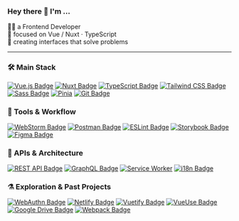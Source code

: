 ### Hey there 👋 I'm ...
🧑‍💻 a Frontend Developer\
🚀 focused on Vue / Nuxt · TypeScript\
🎯 creating interfaces that solve problems

---

### 🛠️ Main Stack
[![Vue.js Badge](https://img.shields.io/badge/Vue.js-4FC08D?logo=vuedotjs&logoColor=fff&style=for-the-badge)](https://vuejs.org/)
[![Nuxt Badge](https://img.shields.io/badge/Nuxt-00DC82?logo=nuxt&logoColor=fff&style=for-the-badge)](https://nuxt.com/)
[![TypeScript Badge](https://img.shields.io/badge/TypeScript-3178C6?logo=typescript&logoColor=fff&style=for-the-badge)](https://www.typescriptlang.org/)
[![Tailwind CSS Badge](https://img.shields.io/badge/Tailwind%20CSS-06B6D4?logo=tailwindcss&logoColor=fff&style=for-the-badge)](https://tailwindcss.com/)
[![Sass Badge](https://img.shields.io/badge/Sass-C69?logo=sass&logoColor=fff&style=for-the-badge)](https://sass-lang.com/)
[![Pinia](https://img.shields.io/badge/Pinia-yellow?style=for-the-badge&logo=pinia)](https://pinia.vuejs.org/)
[![Git Badge](https://img.shields.io/badge/Git-F05032?logo=git&logoColor=fff&style=for-the-badge)](https://git-scm.com/)



### 🧩 Tools & Workflow
[![WebStorm Badge](https://img.shields.io/badge/WebStorm-222?logo=webstorm&logoColor=fff&style=for-the-badge)](https://www.jetbrains.com/webstorm/)
[![Postman Badge](https://img.shields.io/badge/Postman-FF6C37?logo=postman&logoColor=fff&style=for-the-badge)](https://www.postman.com/)
[![ESLint Badge](https://img.shields.io/badge/ESLint-4B32C3?logo=eslint&logoColor=fff&style=for-the-badge)](https://eslint.org/)
[![Storybook Badge](https://img.shields.io/badge/Storybook-FF4785?logo=storybook&logoColor=fff&style=for-the-badge)](https://storybook.js.org/)
[![Figma Badge](https://img.shields.io/badge/Figma-000?logo=figma&logoColor=fff&style=for-the-badge)](https://www.figma.com/)



### 📡 APIs & Architecture
[![REST API Badge](https://img.shields.io/badge/REST-API-0055DA?style=for-the-badge)](https://en.wikipedia.org/wiki/REST)
[![GraphQL Badge](https://img.shields.io/badge/GraphQL-E10098?logo=graphql&logoColor=fff&style=for-the-badge)](https://graphql.org/)
[![Service Worker](https://img.shields.io/badge/Service%20Worker-2C3E50?style=for-the-badge&logo=googlechrome)](https://developer.mozilla.org/en-US/docs/Web/API/Service_Worker_API)
[![i18n Badge](https://img.shields.io/badge/i18-26A69A?logo=i18next&logoColor=fff&style=for-the-badge)](https://vue-i18n.intlify.dev/)



### ⚗️ Exploration & Past Projects
[![WebAuthn Badge](https://img.shields.io/badge/WebAuthn-3423A6?logo=webauthn&logoColor=fff&style=for-the-badge)](https://webauthn.io/)
[![Netlify Badge](https://img.shields.io/badge/Netlify-00C7B7?logo=netlify&logoColor=fff&style=for-the-badge)](https://www.netlify.com/)
[![Vuetify Badge](https://img.shields.io/badge/Vuetify-1867C0?logo=vuetify&logoColor=fff&style=for-the-badge)](https://vuetifyjs.com/en/)
[![VueUse Badge](https://img.shields.io/badge/Vue%20Use-41B883?logo=vuedotjs&logoColor=fff&style=for-the-badge)](https://vueuse.org/)
[![Google Drive Badge](https://img.shields.io/badge/Google%20Drive-4285F4?style=for-the-badge&logo=googledrive&logoColor=white)](https://developers.google.com/workspace/drive/api/guides/about-sdk)
[![Webpack Badge](https://img.shields.io/badge/Webpack-8DD6F9?logo=webpack&logoColor=000&style=for-the-badge)](https://webpack.js.org/)
